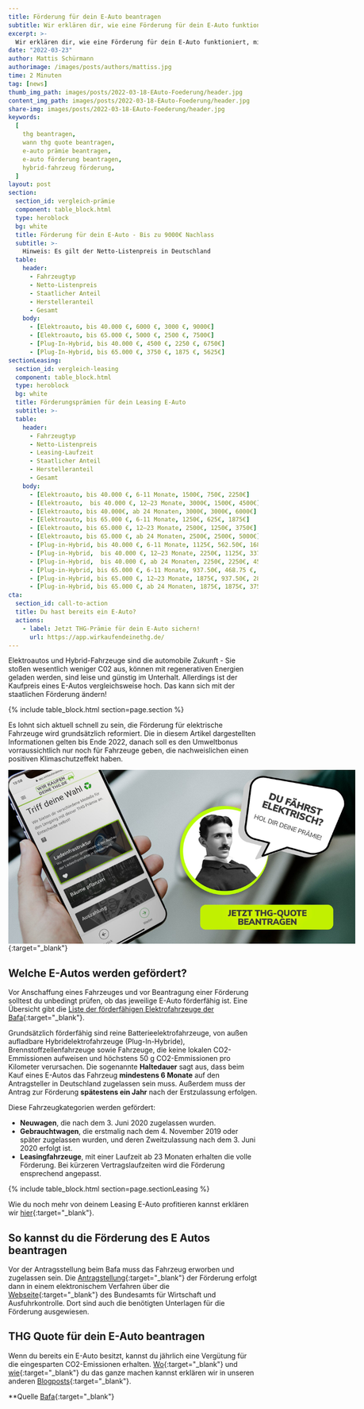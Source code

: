 ```yaml
---
title: Förderung für dein E-Auto beantragen
subtitle: Wir erklären dir, wie eine Förderung für dein E-Auto funktioniert, mit wie viel Geld du rechnen kannst und was du alles beachten musst.
excerpt: >-
  Wir erklären dir, wie eine Förderung für dein E-Auto funktioniert, mit wie viel Geld du rechnen kannst und was du alles beachten musst.
date: "2022-03-23"
author: Mattis Schürmann
authorimage: /images/posts/authors/mattiss.jpg
time: 2 Minuten
tag: [news]
thumb_img_path: images/posts/2022-03-18-EAuto-Foederung/header.jpg
content_img_path: images/posts/2022-03-18-EAuto-Foederung/header.jpg
share-img: images/posts/2022-03-18-EAuto-Foederung/header.jpg
keywords:
  [
    thg beantragen,
    wann thg quote beantragen,
    e-auto prämie beantragen,
	e-auto förderung beantragen,
	hybrid-fahrzeug förderung,	
  ]
layout: post
section:
  section_id: vergleich-prämie
  component: table_block.html
  type: heroblock
  bg: white
  title: Förderung für dein E-Auto - Bis zu 9000€ Nachlass
  subtitle: >-
    Hinweis: Es gilt der Netto-Listenpreis in Deutschland
  table:
    header:
      - Fahrzeugtyp
      - Netto-Listenpreis
      - Staatlicher Anteil
      - Herstelleranteil
      - Gesamt
    body:
      - [Elektroauto, bis 40.000 €, 6000 €, 3000 €, 9000€]
      - [Elektroauto, bis 65.000 €, 5000 €, 2500 €, 7500€]
      - [Plug-In-Hybrid, bis 40.000 €, 4500 €, 2250 €, 6750€]
      - [Plug-In-Hybrid, bis 65.000 €, 3750 €, 1875 €, 5625€]
sectionLeasing:
  section_id: vergleich-leasing
  component: table_block.html
  type: heroblock
  bg: white
  title: Förderungsprämien für dein Leasing E-Auto
  subtitle: >-
  table:
    header:
      - Fahrzeugtyp
      - Netto-Listenpreis
      - Leasing-Laufzeit
      - Staatlicher Anteil
      - Herstelleranteil
      - Gesamt
    body:
      - [Elektroauto, bis 40.000 €, 6-11 Monate, 1500€, 750€, 2250€]
      - [Elektroauto,  bis 40.000 €, 12–23 Monate, 3000€, 1500€, 4500€]
      - [Elektroauto, bis 40.000€, ab 24 Monaten, 3000€, 3000€, 6000€]
      - [Elektroauto, bis 65.000 €, 6-11 Monate, 1250€, 625€, 1875€]
      - [Elektroauto, bis 65.000 €, 12–23 Monate, 2500€, 1250€, 3750€]
      - [Elektroauto, bis 65.000 €, ab 24 Monaten, 2500€, 2500€, 5000€]
      - [Plug-in-Hybrid, bis 40.000 €, 6-11 Monate, 1125€, 562.50€, 1687.50€]
      - [Plug-in-Hybrid,  bis 40.000 €, 12–23 Monate, 2250€, 1125€, 3375€]
      - [Plug-in-Hybrid,  bis 40.000 €, ab 24 Monaten, 2250€, 2250€, 4500€]
      - [Plug-in-Hybrid, bis 65.000 €, 6-11 Monate, 937.50€, 468.75 €, 1406.25 €]
      - [Plug-in-Hybrid, bis 65.000 €, 12–23 Monate, 1875€, 937.50€, 2809.50€]
      - [Plug-in-Hybrid, bis 65.000 €, ab 24 Monaten, 1875€, 1875€, 3750€]
cta:
  section_id: call-to-action
  title: Du hast bereits ein E-Auto?
  actions:
    - label: Jetzt THG-Prämie für dein E-Auto sichern!
      url: https://app.wirkaufendeinethg.de/    
---
```


Elektroautos und Hybrid-Fahrzeuge sind die automobile Zukunft - Sie stoßen wesentlich weniger C02 aus, können mit regenerativen Energien geladen werden, sind leise und günstig im Unterhalt. Allerdings ist der Kaufpreis eines E-Autos vergleichsweise hoch.
Das kann sich mit der staatlichen Förderung ändern!

{% include table_block.html section=page.section %}

Es lohnt sich aktuell schnell zu sein, die Förderung für elektrische Fahrzeuge wird grundsätzlich reformiert.
Die in diesem Artikel dargestellten Informationen gelten bis Ende 2022, danach soll es den Umweltbonus vorraussichtlich nur noch für Fahrzeuge geben, die nachweislichen einen positiven Klimaschutzeffekt haben.

[<img src="/images/banner-cta-thg-quote-beantragen-tesla.jpg" alt="Eauto Forderung" style="margin: auto; display: block; max-width:800px; max-height:350px" />](https://app.wirkaufendeinethg.de){:target="_blank"}

## Welche E-Autos werden gefördert?

Vor Anschaffung eines Fahrzeuges und vor Beantragung einer Förderung solltest du unbedingt prüfen, ob das jeweilige E-Auto förderfähig ist. Eine Übersicht gibt die [Liste der förderfähigen Elektrofahrzeuge der Bafa](https://www.bafa.de/SharedDocs/Downloads/DE/Energie/emob_liste_foerderfaehige_fahrzeuge.html){:target="_blank"}.

Grundsätzlich förderfähig sind reine Batterieelektrofahrzeuge, von außen aufladbare Hybridelektrofahrzeuge (Plug-In-Hybride), Brennstoffzellenfahrzeuge sowie Fahrzeuge, die keine lokalen CO2-Emmissionen aufweisen und höchstens 50 g CO2-Emmissionen pro Kilometer verursachen. Die sogenannte <b>Haltedauer</b> sagt aus, dass beim Kauf eines E-Autos das Fahrzeug <b>mindestens 6 Monate</b> auf den Antragsteller in Deutschland zugelassen sein muss. Außerdem muss der Antrag zur Förderung <b>spätestens ein Jahr</b> nach der Erstzulassung erfolgen.

Diese Fahrzeugkategorien werden gefördert:

- <b>Neuwagen</b>, die nach dem 3. Juni 2020 zugelassen wurden.
- <b>Gebrauchtwagen</b>, die erstmalig nach dem 4. November 2019 oder später zugelassen wurden, und deren Zweitzulassung nach dem 3. Juni 2020 erfolgt ist.
- <b>Leasingfahrzeuge</b>, mit einer Laufzeit ab 23 Monaten erhalten die volle Förderung. Bei kürzeren Vertragslaufzeiten wird die Förderung ensprechend angepasst.

{% include table_block.html section=page.sectionLeasing %}

Wie du noch mehr von deinem Leasing E-Auto profitieren kannst erklären wir [hier](/blog/2022-13-05-THG-Leasing/){:target="_blank"}.

## So kannst du die Förderung des E Autos beantragen

Vor der Antragsstellung beim Bafa muss das Fahrzeug erworben und zugelassen sein.
Die [Antragstellung](https://fms.bafa.de/BafaFrame/fems){:target="_blank"} der Förderung erfolgt dann in einem elektronischem Verfahren über die [Webseite](https://www.bafa.de/DE/Energie/Energieeffizienz/Elektromobilitaet/Neuen_Antrag_stellen/neuen_antrag_stellen_node.html){:target="_blank"} des Bundesamts für Wirtschaft und Ausfuhrkontrolle. Dort sind auch die benötigten Unterlagen für die Förderung ausgewiesen.

## THG Quote für dein E-Auto beantragen

Wenn du bereits ein E-Auto besitzt, kannst du jährlich eine Vergütung für die eingesparten CO2-Emissionen erhalten.
[Wo](/blog/2022/02/05/Neue-Plattform-Fuer-Nachhaltige-THG-Quoten-Vermarktung/){:target="_blank"} und [wie](/blog/2022/03/05/THG-Beantragung-erklaert/){:target="_blank"} du das ganze machen kannst erklären wir in unseren anderen [Blogposts](/blog/){:target="_blank"}.


**Quelle [Bafa](https://www.bafa.de/DE/Home/home_node.html){:target="_blank"}
